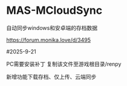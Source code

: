 # MAS-MCloudSync
自动同步windows和安卓端的存档数据

https://forum.monika.love/d/3495

#2025-9-21

PC需要安装补丁
复制该文件至游戏根目录/renpy

新增功能下载存档、仅上传、云端同步
